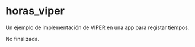 # horas_viper

Un ejemplo de implementación de VIPER en una app para registar tiempos.

No finalizada.
